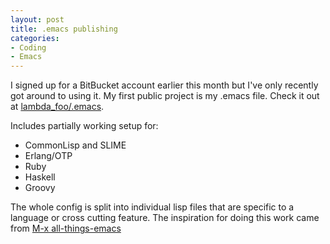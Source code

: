 ```yaml
---
layout: post
title: .emacs publishing
categories:
- Coding
- Emacs
---
```

I signed up for a BitBucket account earlier this month but I've only recently
got around to using it. My first public project is my .emacs file. Check it out
at [lambda_foo/.emacs](http://bitbucket.org/lambda_foo/.emacs).

Includes partially working setup for:

 * CommonLisp and SLIME
 * Erlang/OTP
 * Ruby
 * Haskell
 * Groovy

The whole config is split into individual lisp files that are specific to a
language or cross cutting feature. The inspiration for doing this work came
from [M-x all-things-emacs](http://www.emacsblog.org/2007/10/07/declaring-emacs-bankruptcy/)
